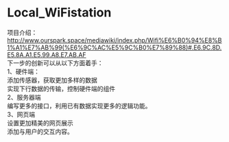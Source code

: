 # Local_WiFistation<br>
项目介绍：
http://www.ourspark.space/mediawiki/index.php/Wifi%E6%B0%94%E8%B1%A1%E7%AB%99(%E6%9C%AC%E5%9C%B0%E7%89%88)#.E6.9C.8D.E5.8A.A1.E5.99.A8.E7.AB.AF<br>
下一步的创新可以从以下方面着手：<br>
1、硬件端：<br>
添加传感器，获取更加多样的数据<br>
实现下行数据的传输，控制硬件端的组件<br>
2、服务器端<br>
编写更多的接口，利用已有数据实现更多的逻辑功能。<br>
3、网页端<br>
设置更加精美的网页展示<br>
添加与用户的交互内容。<br>
